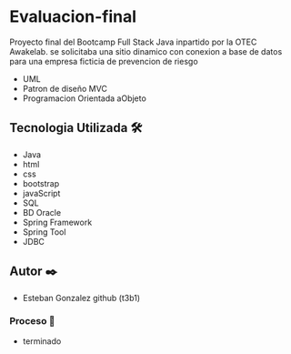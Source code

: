 # Evaluacion-final

Proyecto final del Bootcamp Full Stack Java inpartido por la OTEC Awakelab. se solicitaba una sitio dinamico con conexion a base de datos para una empresa ficticia de prevencion de riesgo



- UML
- Patron de diseño MVC
- Programacion Orientada aObjeto

## Tecnologia Utilizada 🛠️
- Java
- html
- css
- bootstrap
- javaScript
- SQL
- BD Oracle
- Spring Framework
- Spring Tool
- JDBC


## Autor ✒️
- Esteban Gonzalez
 github (t3b1)

### Proceso 🔧
- terminado 
